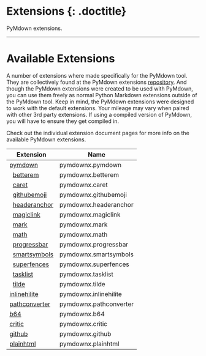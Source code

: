 # Extensions {: .doctitle}
PyMdown extensions.

---

# Available Extensions
A number of extensions where made specifically for the PyMdown tool.  They are collectively found at the PyMdown extensions [repository](https://github.com/facelessuser/pymdown-extensions).  And though the PyMdown extensions were created to be used with PyMdown, you can use them freely as normal Python Markdown extensions outside of the PyMdown tool.  Keep in mind, the PyMdown extensions were designed to work with the default extensions.  Your mileage may vary when paired with other 3rd party extensions.  If using a compiled version of PyMdown, you will have to ensure they get compiled in.

Check out the individual extension document pages for more info on the available PyMdown extensions.

| Extension                                                | Name   |
|----------------------------------------------------------|--------|
| [pymdown](../extensions/pymdown.md)                      | pymdownx.pymdown |
| &nbsp;&nbsp;[betterem](../extensions/betterem.md)        | pymdownx.betterem |
| &nbsp;&nbsp;[caret](../extensions/caret.md)              | pymdownx.caret |
| &nbsp;&nbsp;[githubemoji](../extensions/githubemoji.md)  | pymdownx.githubemoji |
| &nbsp;&nbsp;[headeranchor](../extensions/headeranchor.md)| pymdownx.headeranchor |
| &nbsp;&nbsp;[magiclink](../extensions/magiclink.md)      | pymdownx.magiclink |
| &nbsp;&nbsp;[mark](../extensions/mark.md)                | pymdownx.mark |
| &nbsp;&nbsp;[math](../extensions/math.md)                | pymdownx.math |
| &nbsp;&nbsp;[progressbar](../extensions/progressbar.md)  | pymdownx.progressbar |
| &nbsp;&nbsp;[smartsymbols](../extensions/smartsymbols.md)| pymdownx.smartsymbols |
| &nbsp;&nbsp;[superfences](../extensions/superfences.md)  | pymdownx.superfences |
| &nbsp;&nbsp;[tasklist](../extensions/tasklist.md)        | pymdownx.tasklist |
| &nbsp;&nbsp;[tilde](../extensions/tilde.md)              | pymdownx.tilde |
| [inlinehilite](../extensions/inlinehilite.md)            | pymdownx.inlinehilite |
| [pathconverter](../extensions/pathconverter.md)          | pymdownx.pathconverter |
| [b64](../extensions/b64.md)                              | pymdownx.b64 |
| [critic](../extensions/critic.md)                        | pymdownx.critic |
| [github](../extensions/github.md)                        | pymdownx.github |
| [plainhtml](../extensions/plainhtml.md)                  | pymdownx.plainhtml |
